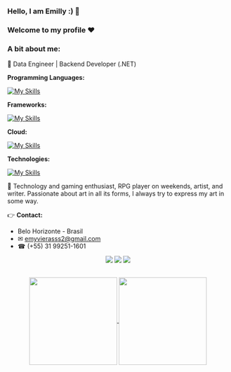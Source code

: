 ### Hello, I am Emilly :) 🦇
### Welcome to my profile ❤️

### A bit about me:
💛 Data Engineer | Backend Developer (.NET)

**Programming Languages:**

[![My Skills](https://skillicons.dev/icons?i=js,html,css,python,java,kotlin,dart,c,bash,cs,cpp,r,ts)](https://skillicons.dev)

**Frameworks:**

[![My Skills](https://skillicons.dev/icons?i=angular,dotnet,flutter,react)](https://skillicons.dev)

**Cloud:**

[![My Skills](https://skillicons.dev/icons?i=aws,azure,postgres,gcp,mysql,sqlite)](https://skillicons.dev)

**Technologies:**

[![My Skills](https://skillicons.dev/icons?i=docker,git,figma,github,powershell,visualstudio)](https://skillicons.dev)

🤍 Technology and gaming enthusiast, RPG player on weekends, artist, and writer. Passionate about art in all its forms, I always try to express my art in some way.

👉 **Contact:**
- Belo Horizonte - Brasil
- ✉ emyvierasss2@gmail.com
- ☎ (+55) 31 99251-1601

<div align="center">
  <a href="https://www.instagram.com/emm.ravier/" target="_blank"><img src="https://img.shields.io/badge/-Instagram-%23E4405F?style=for-the-badge&logo=instagram&logoColor=white" target="_blank"></a>
  <a href="https://www.linkedin.com/in/emyviera/" target="_blank"><img src="https://img.shields.io/badge/-LinkedIn-%230077B5?style=for-the-badge&logo=linkedin&logoColor=white" target="_blank"></a> 
  <a href="mailto:emyvierasss2@gmail.com"><img src="https://img.shields.io/badge/-Gmail-%23333?style=for-the-badge&logo=gmail&logoColor=white" target="_blank"></a>
</div>

##

<div align="center">
  <a href="https://github.com/anuraghazra/github-readme-stats">
    <img height=200 align="center" src="https://github-readme-stats.vercel.app/api?username=Murcegany&show_icons=true&theme=outrun&include_all_commits" />
  </a>
  <a href="https://github.com/anuraghazra/github-readme-stats">
    <img height=200 align="center" src="https://github-readme-stats.vercel.app/api/top-langs?username=Murcegany&layout=compact&langs_count=8&card_width=320&show_icons=true&theme=outrun&include_all_commits" />
  </a>
</div>

<br>
